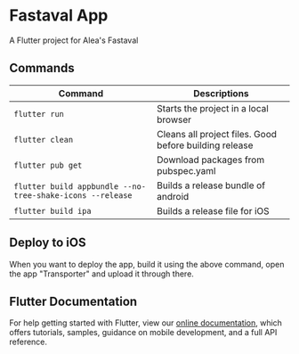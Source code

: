 # Fastaval App

A Flutter project for Alea's Fastaval

## Commands

| Command                                                   | Descriptions                                           |
| --------------------------------------------------------- | ------------------------------------------------------ |
| `flutter run`                                             | Starts the project in a local browser                  |
| `flutter clean`                                           | Cleans all project files. Good before building release |
| `flutter pub get`                                         | Download packages from pubspec.yaml                    |
| `flutter build appbundle --no-tree-shake-icons --release` | Builds a release bundle of android                     |
| `flutter build ipa`                                       | Builds a release file for iOS                          |

## Deploy to iOS

When you want to deploy the app, build it using the above command, open the app "Transporter" and upload it through there.

## Flutter Documentation

For help getting started with Flutter, view our [online documentation](https://flutter.dev/docs),
which offers tutorials, samples, guidance on mobile development, and a full API reference.
